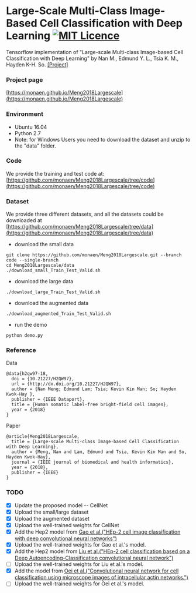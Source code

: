 # Large-Scale Multi-Class Image-Based Cell Classification with Deep Learning [![MIT Licence](https://badges.frapsoft.com/os/mit/mit.svg?v=103)](https://opensource.org/licenses/mit-license.php)
Tensorflow implementation of "Large-scale Multi-class Image-based Cell Classification with Deep Learning" by Nan M., Edmund Y. L., Tsia K. M., Hayden K-H. So. [[Project]](https://monaen.github.io/Meng2018Largescale)

### Project page
[https://monaen.github.io/Meng2018Largescale](https://monaen.github.io/Meng2018Largescale)

### Environment
* Ubuntu 16.04
* Python 2.7
* Note: for Windows Users you need to download the dataset and unzip to the "data" folder.

### Code
We provide the training and test code at: [https://github.com/monaen/Meng2018Largescale/tree/code](https://github.com/monaen/Meng2018Largescale/tree/code)

### Dataset
We provide three different datasets, and all the datasets could be downloaded at [https://github.com/monaen/Meng2018Largescale/tree/data](https://github.com/monaen/Meng2018Largescale/tree/data)

* download the small data
```commandline
git clone https://github.com/monaen/Meng2018Largescale.git --branch code --single-branch
cd Meng2018Largescale/data
./download_small_Train_Test_Valid.sh
```

* download the large data
```commandline
./download_large_Train_Test_Valid.sh
```

* download the augmented data
```commandline
./download_augmented_Train_Test_Valid.sh
```

* run the demo
```commandline
python demo.py
```

### Reference
Data
```
@data{h2qw97-18,
  doi = {10.21227/H2QW97},
  url = {http://dx.doi.org/10.21227/H2QW97},
  author = {Nan Meng; Edmund Lam; Tsia; Kevin Kin Man; So; Hayden Kwok-Hay },
  publisher = {IEEE Dataport},
  title = {Human somatic label-free bright-field cell images},
  year = {2018}
}
```
Paper
```
@article{Meng2018Largescale,
  title = {Large-scale Multi-class Image-based Cell Classification with Deep Learning},
  author = {Meng, Nan and Lam, Edmund and Tsia, Kevin Kin Man and So, Hayden Kwok-Hay},
  journal = {IEEE journal of biomedical and health informatics},
  year = {2018},
  publisher = {IEEE}
}
```
### TODO
- [x] Update the proposed model -- CellNet
- [x] Upload the small/large dataset
- [x] Upload the augmented dataset
- [x] Upload the well-trained weights for CellNet
- [x] Add the Hep2 model from [Gao et al.("HEp-2 cell image classification with deep convolutional neural networks")](https://ieeexplore.ieee.org/document/7400923)
- [x] Upload the well-trained weights for Gao et al.'s model.
- [x] Add the Hep2 model from [Liu et al.("HEp-2 cell classification based on a Deep Autoencoding-Classification convolutional neural network")](https://ieeexplore.ieee.org/document/7950689)
- [ ] Upload the well-trained weights for Liu et al.'s model.
- [x] Add the model from [Oei et al.("Convolutional neural network for cell classification using microscope images of intracellular actin networks.")](https://journals.plos.org/plosone/article?id=10.1371/journal.pone.0213626)
- [ ] Upload the well-trained weights for Oei et al.'s model.

